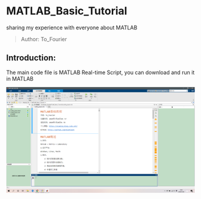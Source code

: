 # MATLAB_Basic_Tutorial
sharing my experience with everyone about MATLAB
> Author: To_Fourier

## Introduction:
The main code file is MATLAB Real-time Script, you can download and run it in MATLAB

![image](https://github.com/QiuMingZS/MATLAB_Basic_Tutorial/blob/master/pics/script_start.png)

